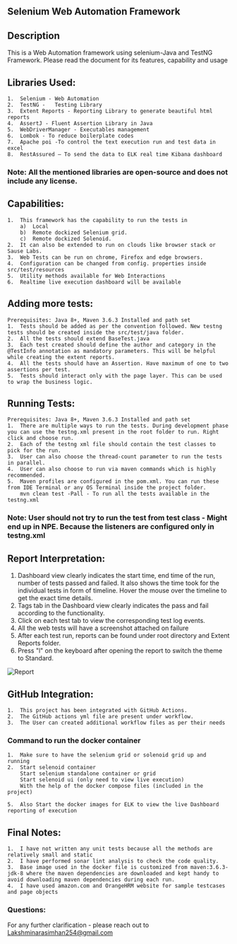## Selenium Web Automation Framework

## Description
This is a Web Automation framework using selenium-Java and TestNG Framework.
Please read the document for its features, capability and usage 

## Libraries Used:
    1.	Selenium - Web Automation
    2.	TestNG -   Testing Library
    3.	Extent Reports - Reporting Library to generate beautiful html reports
    4.	AssertJ - Fluent Assertion Library in Java
    5.	WebDriverManager - Executables management
    6.	Lombok - To reduce boilerplate codes
    7.	Apache poi -To control the text execution run and test data in excel
    8.	RestAssured – To send the data to ELK real time Kibana dashboard

### Note: All the mentioned libraries are open-source and does not include any license.


## Capabilities:
    1.	This framework has the capability to run the tests in 
        a)	Local 
        b)	Remote dockized Selenium grid.
        c)	Remote dockized Solenoid.
    2.	It can also be extended to run on clouds like browser stack or Sause Labs.
    3.	Web Tests can be run on chrome, Firefox and edge browsers.
    4.	Configuration can be changed from config. properties inside src/test/resources
    5.	Utility methods available for Web Interactions
    6.	Realtime live execution dashboard will be available


## Adding more tests:
    Prerequisites: Java 8+, Maven 3.6.3 Installed and path set
    1.	Tests should be added as per the convention followed. New testng tests should be created inside the src/test/java folder.
    2.	All the tests should extend BaseTest.java
    3.	Each test created should define the author and category in the @TestInfo annotation as mandatory parameters. This will be helpful while creating the extent reports.
    4.	All the tests should have an Assertion. Have maximum of one to two assertions per test.
    5.	Tests should interact only with the page layer. This can be used to wrap the business logic.

## Running Tests:
    Prerequisites: Java 8+, Maven 3.6.3 Installed and path set
    1.	There are multiple ways to run the tests. During development phase you can use the testng.xml present in the root folder to run. Right click and choose run.
    2.	Each of the testng xml file should contain the test classes to pick for the run.
    3.	User can also choose the thread-count parameter to run the tests in parallel.
    4.	User can also choose to run via maven commands which is highly recommended.
    5.	Maven profiles are configured in the pom.xml. You can run these from IDE Terminal or any OS Terminal inside the project folder.
        mvn clean test -Pall - To run all the tests available in the testng.xml

### Note: User should not try to run the test from test class - Might end up in NPE. Because the listeners are configured only in testng.xml

## Report Interpretation:
1.	Dashboard view clearly indicates the start time, end time of the run, number of tests passed and failed. It also shows the time took for the individual tests in form of timeline. Hover the mouse over the timeline to get the exact time details. 
2.	Tags tab in the Dashboard view clearly indicates the pass and fail according to the functionality.
3.	Click on each test tab to view the corresponding test log events.
4.	All the web tests will have a screenshot attached on failure
5.	After each test run, reports can be found under root directory and Extent Reports folder.
6.	Press "l" on the keyboard after opening the report to switch the theme to Standard.  

![Report](https://user-images.githubusercontent.com/105458040/211056913-e6b21fdb-9714-4bcd-8218-2e1c58d4ce7d.png)


## GitHub Integration:
    1.	This project has been integrated with GitHub Actions.
    2.	The GitHub actions yml file are present under workflow.
    3.	The User can created additional workflow files as per their needs

### Command to run the docker container
    1.	Make sure to have the selenium grid or solenoid grid up and running
    2.	Start selenoid container
        Start selenium standalone container or grid
        Start selenoid ui (only need to view live execution)
        With the help of the docker compose files (included in the project)

    5.	Also Start the docker images for ELK to view the live Dashboard reporting of execution

## Final Notes:
    1.	I have not written any unit tests because all the methods are relatively small and static
    2.	I have performed sonar lint analysis to check the code quality.
    3.	Base image used in the docker file is customized from maven:3.6.3-jdk-8 where the maven dependencies are downloaded and kept handy to avoid downloading maven dependencies during each run.
    4.	I have used amazon.com and OrangeHRM website for sample testcases and page objects

### Questions:
For any further clarification - please reach out to Lakshminarasimhan254@gmail.com




